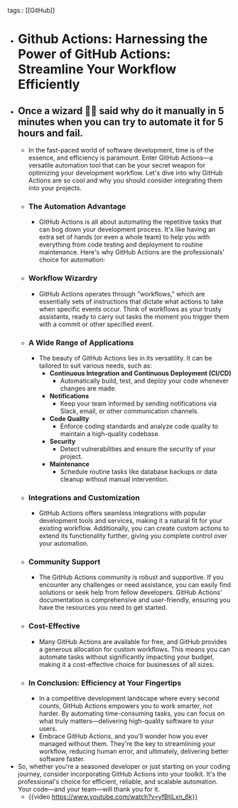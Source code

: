 tags:: [[GitHub]]

- # Github Actions: Harnessing the Power of GitHub Actions: Streamline Your Workflow Efficiently
- ## Once a wizard 🧙‍♂️ said why do it manually in 5 minutes when you can try to automate it for 5 hours and fail.
	- In the fast-paced world of software development, time is of the essence, and efficiency is paramount. Enter GitHub Actions—a versatile automation tool that can be your secret weapon for optimizing your development workflow. Let's dive into why GitHub Actions are so cool and why you should consider integrating them into your projects.
	- ### The Automation Advantage
		- GitHub Actions is all about automating the repetitive tasks that can bog down your development process. It's like having an extra set of hands (or even a whole team) to help you with everything from code testing and deployment to routine maintenance. Here's why GitHub Actions are the professionals' choice for automation:
	- ### Workflow Wizardry
		- GitHub Actions operates through "workflows," which are essentially sets of instructions that dictate what actions to take when specific events occur. Think of workflows as your trusty assistants, ready to carry out tasks the moment you trigger them with a commit or other specified event.
	- ### A Wide Range of Applications
		- The beauty of GitHub Actions lies in its versatility. It can be tailored to suit various needs, such as:
			- **Continuous Integration and Continuous Deployment (CI/CD)**
				- Automatically build, test, and deploy your code whenever changes are made.
			- **Notifications**
				- Keep your team informed by sending notifications via Slack, email, or other communication channels.
			- **Code Quality**
				- Enforce coding standards and analyze code quality to maintain a high-quality codebase.
			- **Security**
				- Detect vulnerabilities and ensure the security of your project.
			- **Maintenance**
				- Schedule routine tasks like database backups or data cleanup without manual intervention.
	- ### Integrations and Customization
		- GitHub Actions offers seamless integrations with popular development tools and services, making it a natural fit for your existing workflow. Additionally, you can create custom actions to extend its functionality further, giving you complete control over your automation.
	- ### Community Support
		- The GitHub Actions community is robust and supportive. If you encounter any challenges or need assistance, you can easily find solutions or seek help from fellow developers. GitHub Actions' documentation is comprehensive and user-friendly, ensuring you have the resources you need to get started.
	- ### Cost-Effective
		- Many GitHub Actions are available for free, and GitHub provides a generous allocation for custom workflows. This means you can automate tasks without significantly impacting your budget, making it a cost-effective choice for businesses of all sizes.
	- ### In Conclusion: Efficiency at Your Fingertips
		- In a competitive development landscape where every second counts, GitHub Actions empowers you to work smarter, not harder. By automating time-consuming tasks, you can focus on what truly matters—delivering high-quality software to your users.
		- Embrace GitHub Actions, and you'll wonder how you ever managed without them. They're the key to streamlining your workflow, reducing human error, and ultimately, delivering better software faster.
- So, whether you're a seasoned developer or just starting on your coding journey, consider incorporating GitHub Actions into your toolkit. It's the professional's choice for efficient, reliable, and scalable automation. Your code—and your team—will thank you for it.
	- {{video https://www.youtube.com/watch?v=yfBtjLxn_6k}}